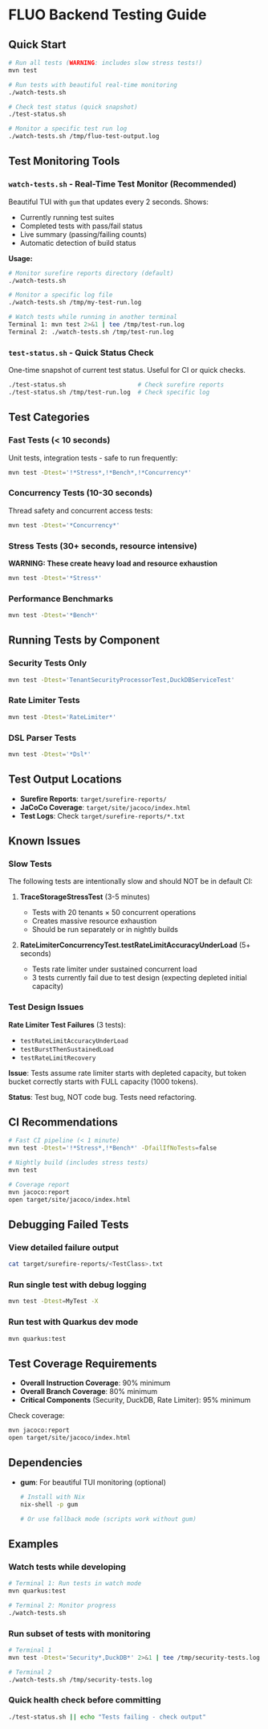 # FLUO Backend Testing Guide

## Quick Start

```bash
# Run all tests (WARNING: includes slow stress tests!)
mvn test

# Run tests with beautiful real-time monitoring
./watch-tests.sh

# Check test status (quick snapshot)
./test-status.sh

# Monitor a specific test run log
./watch-tests.sh /tmp/fluo-test-output.log
```

## Test Monitoring Tools

### `watch-tests.sh` - Real-Time Test Monitor (Recommended)

Beautiful TUI with `gum` that updates every 2 seconds. Shows:
- Currently running test suites
- Completed tests with pass/fail status
- Live summary (passing/failing counts)
- Automatic detection of build status

**Usage:**
```bash
# Monitor surefire reports directory (default)
./watch-tests.sh

# Monitor a specific log file
./watch-tests.sh /tmp/my-test-run.log

# Watch tests while running in another terminal
Terminal 1: mvn test 2>&1 | tee /tmp/test-run.log
Terminal 2: ./watch-tests.sh /tmp/test-run.log
```

### `test-status.sh` - Quick Status Check

One-time snapshot of current test status. Useful for CI or quick checks.

```bash
./test-status.sh                    # Check surefire reports
./test-status.sh /tmp/test-run.log  # Check specific log
```

## Test Categories

### Fast Tests (< 10 seconds)
Unit tests, integration tests - safe to run frequently:
```bash
mvn test -Dtest='!*Stress*,!*Bench*,!*Concurrency*'
```

### Concurrency Tests (10-30 seconds)
Thread safety and concurrent access tests:
```bash
mvn test -Dtest='*Concurrency*'
```

### Stress Tests (30+ seconds, resource intensive)
**WARNING: These create heavy load and resource exhaustion**
```bash
mvn test -Dtest='*Stress*'
```

### Performance Benchmarks
```bash
mvn test -Dtest='*Bench*'
```

## Running Tests by Component

### Security Tests Only
```bash
mvn test -Dtest='TenantSecurityProcessorTest,DuckDBServiceTest'
```

### Rate Limiter Tests
```bash
mvn test -Dtest='RateLimiter*'
```

### DSL Parser Tests
```bash
mvn test -Dtest='*Dsl*'
```

## Test Output Locations

- **Surefire Reports**: `target/surefire-reports/`
- **JaCoCo Coverage**: `target/site/jacoco/index.html`
- **Test Logs**: Check `target/surefire-reports/*.txt`

## Known Issues

### Slow Tests

The following tests are intentionally slow and should NOT be in default CI:

1. **TraceStorageStressTest** (3-5 minutes)
   - Tests with 20 tenants × 50 concurrent operations
   - Creates massive resource exhaustion
   - Should be run separately or in nightly builds

2. **RateLimiterConcurrencyTest.testRateLimitAccuracyUnderLoad** (5+ seconds)
   - Tests rate limiter under sustained concurrent load
   - 3 tests currently fail due to test design (expecting depleted initial capacity)

### Test Design Issues

**Rate Limiter Test Failures** (3 tests):
- `testRateLimitAccuracyUnderLoad`
- `testBurstThenSustainedLoad`
- `testRateLimitRecovery`

**Issue**: Tests assume rate limiter starts with depleted capacity, but token bucket correctly starts with FULL capacity (1000 tokens).

**Status**: Test bug, NOT code bug. Tests need refactoring.

## CI Recommendations

```bash
# Fast CI pipeline (< 1 minute)
mvn test -Dtest='!*Stress*,!*Bench*' -DfailIfNoTests=false

# Nightly build (includes stress tests)
mvn test

# Coverage report
mvn jacoco:report
open target/site/jacoco/index.html
```

## Debugging Failed Tests

### View detailed failure output
```bash
cat target/surefire-reports/<TestClass>.txt
```

### Run single test with debug logging
```bash
mvn test -Dtest=MyTest -X
```

### Run test with Quarkus dev mode
```bash
mvn quarkus:test
```

## Test Coverage Requirements

- **Overall Instruction Coverage**: 90% minimum
- **Overall Branch Coverage**: 80% minimum
- **Critical Components** (Security, DuckDB, Rate Limiter): 95% minimum

Check coverage:
```bash
mvn jacoco:report
open target/site/jacoco/index.html
```

## Dependencies

- **gum**: For beautiful TUI monitoring (optional)
  ```bash
  # Install with Nix
  nix-shell -p gum

  # Or use fallback mode (scripts work without gum)
  ```

## Examples

### Watch tests while developing
```bash
# Terminal 1: Run tests in watch mode
mvn quarkus:test

# Terminal 2: Monitor progress
./watch-tests.sh
```

### Run subset of tests with monitoring
```bash
# Terminal 1
mvn test -Dtest='Security*,DuckDB*' 2>&1 | tee /tmp/security-tests.log

# Terminal 2
./watch-tests.sh /tmp/security-tests.log
```

### Quick health check before committing
```bash
./test-status.sh || echo "Tests failing - check output"
```
